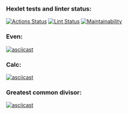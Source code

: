 ### Hexlet tests and linter status:
[![Actions Status](https://github.com/Nikon1624/frontend-project-lvl1/workflows/hexlet-check/badge.svg)](https://github.com/Nikon1624/frontend-project-lvl1/actions)
[![Lint Status](https://github.com/Nikon1624/frontend-project-lvl1/workflows/lint/badge.svg)](https://github.com/Nikon1624/frontend-project-lvl1/actions)
[![Maintainability](https://api.codeclimate.com/v1/badges/a99a88d28ad37a79dbf6/maintainability)](https://codeclimate.com/github/codeclimate/codeclimate/maintainability)
### Even:
[![asciicast](https://asciinema.org/a/uaRaKFCUBbooJwNLyRY8E5hbI.svg)](https://asciinema.org/a/uaRaKFCUBbooJwNLyRY8E5hbI)
### Calc:
[![asciicast](https://asciinema.org/a/QmZLkxa3QVHrRsU7SgJPOQnLT.svg)](https://asciinema.org/a/QmZLkxa3QVHrRsU7SgJPOQnLT)
### Greatest common divisor:
[![asciicast](https://asciinema.org/a/lOZM9AqsM2EBKk3yYjqvrggjS.svg)](https://asciinema.org/a/lOZM9AqsM2EBKk3yYjqvrggjS)
